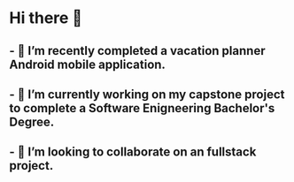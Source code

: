 
# Hi there 👋

## - 🔭 I’m recently completed a vacation planner Android mobile application.
## - 🌱 I’m currently working on  my capstone project to complete a **Software Enigneering Bachelor's Degree**.
## - 👯 I’m looking to collaborate on an fullstack project.
